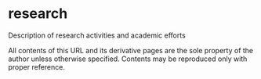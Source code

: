 # research
Description of research activities and academic efforts

All contents of this URL and its derivative pages are the sole property of the author
unless otherwise specified. Contents may be reproduced only with proper reference.

